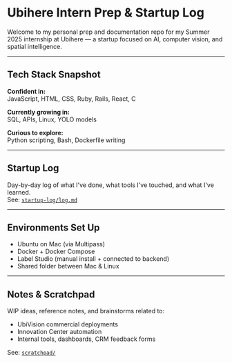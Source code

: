 # Ubihere Intern Prep & Startup Log

Welcome to my personal prep and documentation repo for my Summer 2025 internship at Ubihere — a startup focused on AI, computer vision, and spatial intelligence.

---

## Tech Stack Snapshot

**Confident in:**  
JavaScript, HTML, CSS, Ruby, Rails, React, C

**Currently growing in:**  
SQL, APIs, Linux, YOLO models

**Curious to explore:**  
Python scripting, Bash, Dockerfile writing

---

##  Startup Log

Day-by-day log of what I've done, what tools I've touched, and what I've learned.  
See: [`startup-log/log.md`](startup-log)

---

##  Environments Set Up

- Ubuntu on Mac (via Multipass)
- Docker + Docker Compose
- Label Studio (manual install + connected to backend)
- Shared folder between Mac & Linux

---

##  Notes & Scratchpad

WIP ideas, reference notes, and brainstorms related to:
- UbiVision commercial deployments
- Innovation Center automation
- Internal tools, dashboards, CRM feedback forms

See: [`scratchpad/`](scratchpad/)
